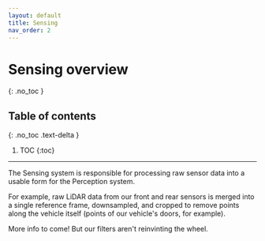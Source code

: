 ```yaml
---
layout: default
title: Sensing
nav_order: 2
---
```


# Sensing overview
{: .no_toc }

## Table of contents
{: .no_toc .text-delta }

1. TOC
{:toc}

---

The Sensing system is responsible for processing raw sensor data into a usable form for the Perception system.

For example, raw LiDAR data from our front and rear sensors is merged into a single reference frame, downsampled, and cropped to remove points along the vehicle itself (points of our vehicle's doors, for example).

More info to come! But our filters aren't reinvinting the wheel.